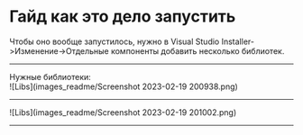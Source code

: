 # Гайд как это дело запустить
Чтобы оно вообще запустилось, нужно в Visual Studio Installer->Изменение->Отдельные компоненты добавить несколько библиотек.  
***
Нужные библиотеки:  
![Libs](images_readme/Screenshot 2023-02-19 200938.png)  
***
![Libs](images_readme/Screenshot 2023-02-19 201002.png)  
***

